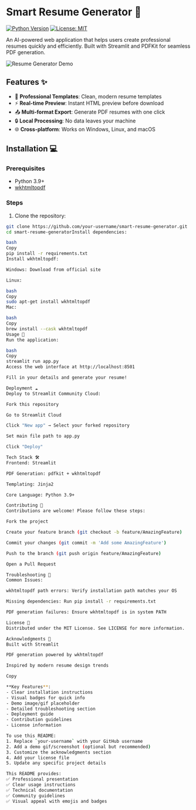 # Smart Resume Generator 🚀

[![Python Version](https://img.shields.io/badge/python-3.9%2B-blue)](https://www.python.org/)
[![License: MIT](https://img.shields.io/badge/License-MIT-yellow.svg)](https://opensource.org/licenses/MIT)

An AI-powered web application that helps users create professional resumes quickly and efficiently. Built with Streamlit and PDFKit for seamless PDF generation.

![Resume Generator Demo](demo.gif) <!-- Add your demo gif/image here -->

## Features ✨

- 📄 **Professional Templates**: Clean, modern resume templates
- ⚡ **Real-time Preview**: Instant HTML preview before download
- 📤 **Multi-format Export**: Generate PDF resumes with one click
- 🔒 **Local Processing**: No data leaves your machine
- 🌐 **Cross-platform**: Works on Windows, Linux, and macOS

## Installation 💻

### Prerequisites
- Python 3.9+
- [wkhtmltopdf](https://wkhtmltopdf.org/downloads.html)

### Steps
1. Clone the repository:
```bash
git clone https://github.com/your-username/smart-resume-generator.git
cd smart-resume-generatorInstall dependencies:

bash
Copy
pip install -r requirements.txt
Install wkhtmltopdf:

Windows: Download from official site

Linux:

bash
Copy
sudo apt-get install wkhtmltopdf
Mac:

bash
Copy
brew install --cask wkhtmltopdf
Usage 🚦
Run the application:

bash
Copy
streamlit run app.py
Access the web interface at http://localhost:8501

Fill in your details and generate your resume!

Deployment ☁️
Deploy to Streamlit Community Cloud:

Fork this repository

Go to Streamlit Cloud

Click "New app" → Select your forked repository

Set main file path to app.py

Click "Deploy"

Tech Stack 🛠️
Frontend: Streamlit

PDF Generation: pdfkit + wkhtmltopdf

Templating: Jinja2

Core Language: Python 3.9+

Contributing 🤝
Contributions are welcome! Please follow these steps:

Fork the project

Create your feature branch (git checkout -b feature/AmazingFeature)

Commit your changes (git commit -m 'Add some AmazingFeature')

Push to the branch (git push origin feature/AmazingFeature)

Open a Pull Request

Troubleshooting 🔧
Common Issues:

wkhtmltopdf path errors: Verify installation path matches your OS

Missing dependencies: Run pip install -r requirements.txt

PDF generation failures: Ensure wkhtmltopdf is in system PATH

License 📜
Distributed under the MIT License. See LICENSE for more information.

Acknowledgments 🙏
Built with Streamlit

PDF generation powered by wkhtmltopdf

Inspired by modern resume design trends

Copy

**Key Features**:
- Clear installation instructions
- Visual badges for quick info
- Demo image/gif placeholder
- Detailed troubleshooting section
- Deployment guide
- Contribution guidelines
- License information

To use this README:
1. Replace `your-username` with your GitHub username
2. Add a demo gif/screenshot (optional but recommended)
3. Customize the acknowledgments section
4. Add your license file
5. Update any specific project details

This README provides:
✅ Professional presentation  
✅ Clear usage instructions  
✅ Technical documentation  
✅ Community guidelines  
✅ Visual appeal with emojis and badges

